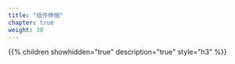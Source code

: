 ```yaml
---
title: "组件伸缩"
chapter: true
weight: 30
---
```


{{% children showhidden="true" description="true" style="h3"  %}}
